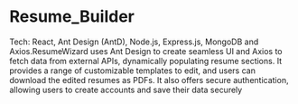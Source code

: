 # Resume_Builder

Tech: React, Ant Design (AntD), Node.js, Express.js, MongoDB and Axios.ResumeWizard uses Ant Design to create seamless UI and Axios to fetch data from external APIs, dynamically populating resume sections. It provides a range of customizable templates to edit, and users can download the edited resumes as PDFs. It also offers secure authentication, allowing users to create accounts and save their data securely
